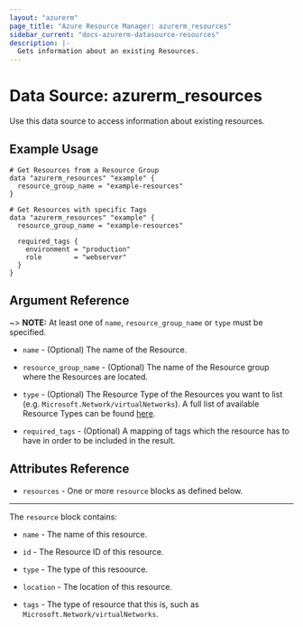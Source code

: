 ```yaml
---
layout: "azurerm"
page_title: "Azure Resource Manager: azurerm_resources"
sidebar_current: "docs-azurerm-datasource-resources"
description: |-
  Gets information about an existing Resources.
---
```


# Data Source: azurerm_resources

Use this data source to access information about existing resources.

## Example Usage

```hcl
# Get Resources from a Resource Group
data "azurerm_resources" "example" {
  resource_group_name = "example-resources"
}

# Get Resources with specific Tags
data "azurerm_resources" "example" {
  resource_group_name = "example-resources"

  required_tags {
    environment = "production"
    role        = "webserver"
  }
}
```

## Argument Reference

~> **NOTE:** At least one of `name`, `resource_group_name` or `type` must be specified.

* `name` - (Optional) The name of the Resource.

* `resource_group_name` - (Optional) The name of the Resource group where the Resources are located.

* `type` - (Optional) The Resource Type of the Resources you want to list (e.g. `Microsoft.Network/virtualNetworks`). A full list of available Resource Types can be found [here](https://docs.microsoft.com/en-us/azure/azure-resource-manager/azure-services-resource-providers).

* `required_tags` - (Optional) A mapping of tags which the resource has to have in order to be included in the result.

## Attributes Reference

* `resources` - One or more `resource` blocks as defined below.

---

The `resource` block contains:

* `name` - The name of this resource.

* `id` - The Resource ID of this resource.

* `type` - The type of this resoource.

* `location` - The location of this resource.

* `tags` - The type of resource that this is, such as `Microsoft.Network/virtualNetworks`.
